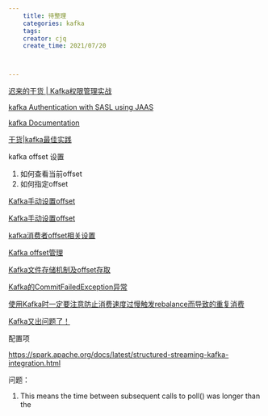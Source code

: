 ```yaml
---
    title: 待整理
    categories: kafka
    tags:
    creator: cjq
    create_time: 2021/07/20



---
```


[迟来的干货 | Kafka权限管理实战](http://blog.itpub.net/69940568/viewspace-2653946/)

[kafka Authentication with SASL using JAAS](https://docs.confluent.io/platform/current/kafka/authentication_sasl/index.html)



[kafka Documentation](http://kafka.apache.org/documentation.html#newconsumerconfigs)

[干货|kafka最佳实践](http://spark.coolplayer.net/?p=2157)



kafka offset 设置

1. 如何查看当前offset
2. 如何指定offset

[Kafka手动设置offset](https://blog.csdn.net/ZouChengli/article/details/82587404)

[Kafka手动设置offset](https://www.dazhuanlan.com/moschinoooo/topics/980340)

[kafka消费者offset相关设置](https://blog.csdn.net/lmb09122508/article/details/79891460)

[Kafka offset管理](https://www.jianshu.com/p/449074d97daf)

[Kafka文件存储机制及offset存取](https://www.cnblogs.com/ITtangtang/p/8027217.html)



[Kafka的CommitFailedException异常](https://www.cnblogs.com/huxi2b/p/8405566.html)

[使用Kafka时一定要注意防止消费速度过慢触发rebalance而导致的重复消费](https://zhuanlan.zhihu.com/p/123361451)

[Kafka又出问题了！](https://segmentfault.com/a/1190000039768128)





配置项

https://spark.apache.org/docs/latest/structured-streaming-kafka-integration.html



问题：

1. This means the time between subsequent calls to poll() was longer than the
